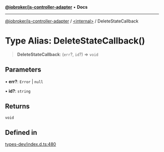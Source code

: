 [**@iobroker/js-controller-adapter**](../../README.md) • **Docs**

***

[@iobroker/js-controller-adapter](../../globals.md) / [\<internal\>](../README.md) / DeleteStateCallback

# Type Alias: DeleteStateCallback()

> **DeleteStateCallback**: (`err`?, `id`?) => `void`

## Parameters

• **err?**: `Error` \| `null`

• **id?**: `string`

## Returns

`void`

## Defined in

[types-dev/index.d.ts:480](https://github.com/ioBroker/ioBroker.js-controller/blob/3daa8532c48e6c817fc472607ccec26424ca987e/packages/types-dev/index.d.ts#L480)
